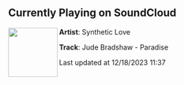## Currently Playing on SoundCloud

[<img align="left" width="100" src="https://i1.sndcdn.com/artworks-P3GIZdyjOSp8igwv-ajyBvA-t500x500.jpg">](https://soundcloud.com/syntheticlovehamburg/jude-bradshaw-paradise-1?in=syntheticlovehamburg/sets/synthetic-love-various-artists)

**Artist**: Synthetic Love 

**Track**: Jude Bradshaw - Paradise

Last updated at 12/18/2023 11:37
